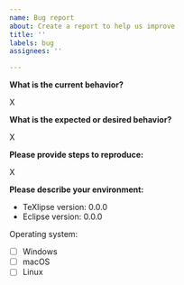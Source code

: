 ```yaml
---
name: Bug report
about: Create a report to help us improve
title: ''
labels: bug
assignees: ''

---
```


**What is the current behavior?**

X

**What is the expected or desired behavior?**

X

**Please provide steps to reproduce:**

X

**Please describe your environment:**

* TeXlipse version: 0.0.0
* Eclipse version: 0.0.0

Operating system:
- [ ] Windows
- [ ] macOS
- [ ] Linux
